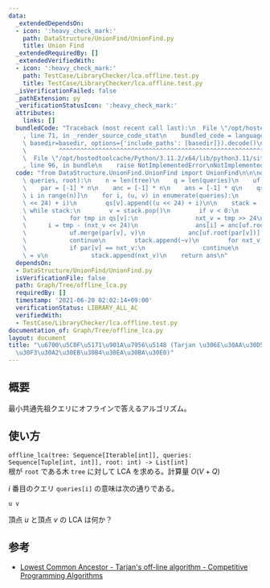 ```yaml
---
data:
  _extendedDependsOn:
  - icon: ':heavy_check_mark:'
    path: DataStructure/UnionFind/UnionFind.py
    title: Union Find
  _extendedRequiredBy: []
  _extendedVerifiedWith:
  - icon: ':heavy_check_mark:'
    path: TestCase/LibraryChecker/lca.offline.test.py
    title: TestCase/LibraryChecker/lca.offline.test.py
  _isVerificationFailed: false
  _pathExtension: py
  _verificationStatusIcon: ':heavy_check_mark:'
  attributes:
    links: []
  bundledCode: "Traceback (most recent call last):\n  File \"/opt/hostedtoolcache/Python/3.11.2/x64/lib/python3.11/site-packages/onlinejudge_verify/documentation/build.py\"\
    , line 71, in _render_source_code_stat\n    bundled_code = language.bundle(stat.path,\
    \ basedir=basedir, options={'include_paths': [basedir]}).decode()\n          \
    \         ^^^^^^^^^^^^^^^^^^^^^^^^^^^^^^^^^^^^^^^^^^^^^^^^^^^^^^^^^^^^^^^^^^^^^^^^^^^^^^^^^\n\
    \  File \"/opt/hostedtoolcache/Python/3.11.2/x64/lib/python3.11/site-packages/onlinejudge_verify/languages/python.py\"\
    , line 96, in bundle\n    raise NotImplementedError\nNotImplementedError\n"
  code: "from DataStructure.UnionFind.UnionFind import UnionFind\n\n\ndef offline_lca(tree,\
    \ queries, root):\n    n = len(tree)\n    q = len(queries)\n    uf = UnionFind(n)\n\
    \    par = [-1] * n\n    anc = [-1] * n\n    ans = [-1] * q\n    qs = [[] for\
    \ i in range(n)]\n    for i, (u, v) in enumerate(queries):\n        qs[u].append((v\
    \ << 24) + i)\n        qs[v].append((u << 24) + i)\n\n    stack = [root]\n   \
    \ while stack:\n        v = stack.pop()\n        if v < 0:\n            v = ~v\n\
    \            for tmp in qs[v]:\n                nxt_v = tmp >> 24\n          \
    \      i = tmp - (nxt_v << 24)\n                ans[i] = anc[uf.root(nxt_v)]\n\
    \            uf.merge(par[v], v)\n            anc[uf.root(par[v])] = par[v]\n\
    \            continue\n        stack.append(~v)\n        for nxt_v in tree[v]:\n\
    \            if par[v] == nxt_v:\n                continue\n            par[nxt_v]\
    \ = v\n            stack.append(nxt_v)\n    return ans\n"
  dependsOn:
  - DataStructure/UnionFind/UnionFind.py
  isVerificationFile: false
  path: Graph/Tree/offline_lca.py
  requiredBy: []
  timestamp: '2021-06-20 02:02:14+09:00'
  verificationStatus: LIBRARY_ALL_AC
  verifiedWith:
  - TestCase/LibraryChecker/lca.offline.test.py
documentation_of: Graph/Tree/offline_lca.py
layout: document
title: "\u6700\u5C0F\u5171\u901A\u7956\u5148 (Tarjan \u306E\u30AA\u30D5\u30E9\u30A4\
  \u30F3\u30A2\u30EB\u30B4\u30EA\u30BA\u30E0)"
---
```


## 概要
最小共通先祖クエリにオフラインで答えるアルゴリズム。

## 使い方
`offline_lca(tree: Sequence[Iterable[int]], queries: Sequence[Tuple[int, int]], root: int) -> List[int]`  
根が `root` である木 `tree` に対して LCA を求める。計算量 $O(V + Q)$

$i$ 番目のクエリ `queries[i]` の意味は次の通りである。
```
u v
```
頂点 $u$ と頂点 $v$ の LCA は何か？

## 参考
- [Lowest Common Ancestor - Tarjan's off-line algorithm - Competitive Programming Algorithms](https://cp-algorithms.com/graph/lca_tarjan.html)